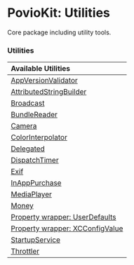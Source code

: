 # PovioKit: Utilities

Core package including utility tools.

### Utilities

| Available Utilities |
| :--- |
| [AppVersionValidator](/Sources/Utilities/AppVersionValidator/AppVersionValidator.swift) |
| [AttributedStringBuilder](AttributedStringBuilder) |
| [Broadcast](Broadcast) |
| [BundleReader](/Sources/Utilities/BundleReader/BundleReader.swift) |
| [Camera](Camera) |
| [ColorInterpolator](ColorInterpolator) |
| [Delegated](Delegated) |
| [DispatchTimer](DispatchTimer) |
| [Exif](Exif) |
| [InAppPurchase](InAppPurchase) |
| [MediaPlayer](/Sources/Utilities/MediaPlayer) |
| [Money](Money) |
| [Property wrapper: UserDefaults](PropertyWrapper/UserDefaults) |
| [Property wrapper: XCConfigValue](PropertyWrapper/XCConfigValue) |
| [StartupService](StartupService) |
| [Throttler](Throttler) |
